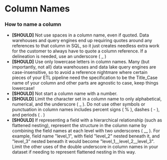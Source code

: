 # Column Names

### How to name a column
- __[SHOULD]__ Not use spaces in a column name, even if quoted. Data warehouses and query engines end up requiring quotes around any references to that column in SQL, so it just creates needless extra work for the customer to always have to quote a column reference. If a delineation is needed, use an underscore ( _ )
- __[SHOULD]__ Use only lowercase letters in column names. Many (but importantly, not all) data warehouses and data lake query engines are case-insensitive, so to avoid a reference nightmare where certain pieces of your ETL pipeline need the specification to be the Title_Case name of your column and other parts are agnostic to case, keep things lowercase!
- __[SHOULD]__ Not start a column name with a number. 
- __[SHOULD]__ Limit the character set in a column name to only alphabetical, numerical, and the underscore ( _ ). Do not use other symbols or punctuation in column names includes percent signs ( % ), dashes ( - ), and periods ( . )
- __[SHOULD]__ If representing a field with a hierarchical relationship (such as flattened nesting), represent the structure in the column name by combining the field names at each level with two underscores ( __ ). For example, field name "level_1", with field "level_2" nested beneath it, and "level_3" nested beneath it would become "level_1__level_2__level_3". Limit the other uses of the double underscore in column names in your dataset if needing to represent flattened nesting in this way. 